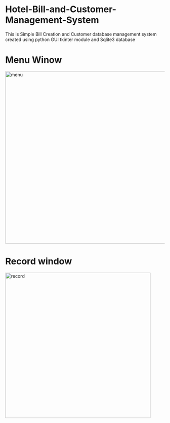# Hotel-Bill-and-Customer-Management-System
This is Simple Bill Creation and Customer database management system created using python GUI tkinter module and Sqlite3 database
# Menu Winow
<img width="544" alt="menu" src="https://user-images.githubusercontent.com/57071101/88678935-95b98e80-d10c-11ea-8a26-c4826714fdbe.PNG">

# Record window
<img width="459" alt="record" src="https://user-images.githubusercontent.com/57071101/88679064-b41f8a00-d10c-11ea-8b9c-95e5b94e7139.PNG">
